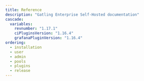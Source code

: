 ```yaml
---
title: Reference
description: "Gatling Enterprise Self-Hosted documentation"
cascade:
  variables:
    revnumber: "1.17.1"
    ciPluginsVersion: "1.16.4"
    grafanaPluginVersion: "1.16.4"
ordering:
  - installation
  - user
  - admin
  - pools
  - plugins
  - release
---
```

